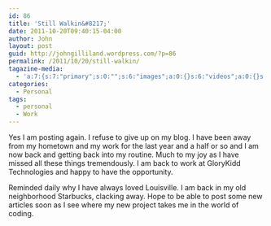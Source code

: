```yaml
---
id: 86
title: 'Still Walkin&#8217;'
date: 2011-10-20T09:40:15-04:00
author: John
layout: post
guid: http://johngilliland.wordpress.com/?p=86
permalink: /2011/10/20/still-walkin/
tagazine-media:
  - 'a:7:{s:7:"primary";s:0:"";s:6:"images";a:0:{}s:6:"videos";a:0:{}s:11:"image_count";s:1:"0";s:6:"author";s:7:"1621794";s:7:"blog_id";s:7:"1553479";s:9:"mod_stamp";s:19:"2011-10-20 16:48:41";}'
categories:
  - Personal
tags:
  - personal
  - Work
---
```

Yes I am posting again. I refuse to give up on my blog. I have been away from my hometown and my work for the last year and a half or so and I am now back and getting back into my routine. Much to my joy as I have missed all these things tremendously. I am back to work at GloryKidd Technologies and happy to have the opportunity.

Reminded daily why I have always loved Louisville. I am back in my old neighborhood Starbucks, clacking away. Hope to be able to post some new articles soon as I see where my new project takes me in the world of coding.